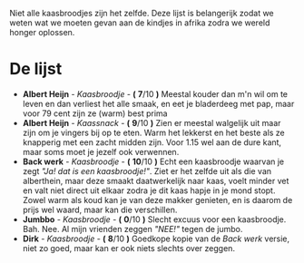Niet alle kaasbroodjes zijn het zelfde. Deze lijst is belangerijk zodat we weten wat we moeten gevan aan de kindjes in afrika zodra we wereld honger oplossen.

# De lijst
 - **Albert Heijn** - *Kaasbroodje* - **(** __7__/10 **)** Meestal kouder dan m'n wil om te leven en dan verliest het alle smaak, en eet je bladerdeeg met pap, maar voor 79 cent zijn ze (warm) best prima
 - **Albert Heijn** - *Kaassnack* -  **(** __9__/10 **)** Zien er meestal walgelijk uit maar zijn om je vingers bij op te eten. Warm het lekkerst en het beste als ze knapperig met een zacht midden zijn.  Voor 1.15 wel aan de dure kant, maar soms moet je jezelf ook verwennen.
 - **Back werk** - *Kaasbroodje* - **(** __10__/10 **)** Echt een kaasbroodje waarvan je zegt _"Ja! dat is een kaasbroodje!"_. Ziet er het zelfde uit als die van alberthein, maar deze smaakt daatwerkelijk naar kaas, voelt minder vet en valt niet direct uit elkaar zodra je dit kaas hapje in je mond stopt. Zowel warm als koud kan je van deze makker genieten, en is daarom de prijs wel waard, maar kan die verschillen.
 - **Jumbbo** - *Kaasbroodje* - **(** __0__/10 **)** Slecht excuus voor een kaasbroodje. Bah. Nee. Al mijn vrienden zeggen _"NEE!"_ tegen de jumbo.
 - **Dirk** - *Kaasbroodje* - **(** __8__/10 **)** Goedkope kopie van de _Back werk_ versie, niet zo goed, maar kan er ook niets slechts over zeggen.

